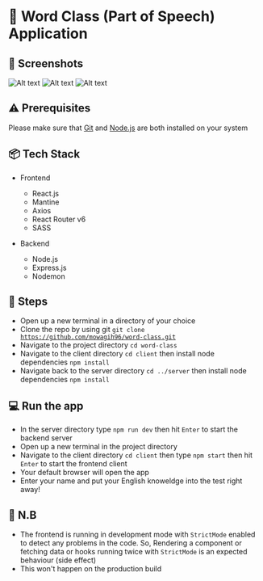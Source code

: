 # :speech_balloon: Word Class (Part of Speech) Application

## :camera_flash: Screenshots
![Alt text](https://i.imgur.com/0tZVKue.png "Home Screen")
![Alt text](https://i.imgur.com/R1hUgLE.png "Practice Screen")
![Alt text](https://i.imgur.com/I1s7w8M.png "Rank Screen")

## :warning: Prerequisites
Please make sure that [Git](https://git-scm.com/) and [Node.js](https://nodejs.org/) are both installed on your system

## :package: Tech Stack
- Frontend
  - React.js
  - Mantine
  - Axios
  - React Router v6
  - SASS
  
- Backend
  - Node.js
  - Express.js
  - Nodemon

## :scroll: Steps
- Open up a new terminal in a directory of your choice
- Clone the repo by using git <code>git clone https://github.com/mowagih96/word-class.git</code>
- Navigate to the project directory <code>cd word-class</code>
- Navigate to the client directory <code>cd client</code> then install node dependencies <code>npm install</code>
- Navigate back to the server directory <code>cd ../server</code> then install node dependencies <code>npm install</code>

## :computer:	Run the app
  - In the server directory type <code>npm run dev</code> then hit <code>Enter</code> to start the backend server
  - Open up a new terminal in the project directory
  - Navigate to the client directory <code>cd client</code> then type <code>npm start</code> then hit <code>Enter</code> to start the frontend client
  - Your default browser will open the app
  - Enter your name and put your English knoweldge into the test right away!
  
 ## :notebook: N.B
 - The frontend is running in development mode with `StrictMode` enabled to detect any problems in the code. So, Rendering a component or fetching data or hooks running twice with `StrictMode` is an expected behaviour (side effect)
 - This won't happen on the production build
